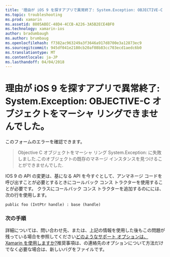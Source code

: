 ```yaml
---
title: '理由が iOS 9 を探すアプリで異常終了: System.Exception: OBJECTIVE-C オブジェクトをマーシャ リングできませんでした。'
ms.topic: troubleshooting
ms.prod: xamarin
ms.assetid: 8805ABEC-48D4-4CCB-A226-3A5B2ECE4BF0
ms.technology: xamarin-ios
author: bradumbaugh
ms.author: brumbaug
ms.openlocfilehash: f7382ac963249a3f3646a917d8700e3a12873ec9
ms.sourcegitcommit: 945df041e2180cb20af08b83cc703ecd1aedc6b0
ms.translationtype: MT
ms.contentlocale: ja-JP
ms.lasthandoff: 04/04/2018
---
```

# <a name="why-does-my-ios-9-app-fail-with-systemexception-failed-to-marshal-the-objective-c-object"></a>理由が iOS 9 を探すアプリで異常終了: System.Exception: OBJECTIVE-C オブジェクトをマーシャ リングできませんでした。

このフォームのエラーを確認できます。

> Objective C オブジェクトをマーシャ リング System.Exception: に失敗しました.このオブジェクトの既存のマネージ インスタンスを見つけることができませんでした.

IOS 9 の API の変更は、基になる API を今すぐとして、アンマネージ コードを呼び出すことが必要とするときにコールバック コンス トラクターを使用することが必要です。 クラスにコールバック コンス トラクターを追加するのにには、次の行を使用します。 

`public foo (IntPtr handle) : base (handle) ` 

### <a name="next-steps"></a>次の手順

詳細については、問い合わせ先、または、上記の情報を使用した後もこの問題が残っている場合を参照してください[どのようなサポート オプションは、Xamarin を使用しますか?](~/cross-platform/troubleshooting/support-options.md)推奨事項は、の連絡先のオプションについて方法だけでなく必要な場合は、新しいバグをファイルです。 
